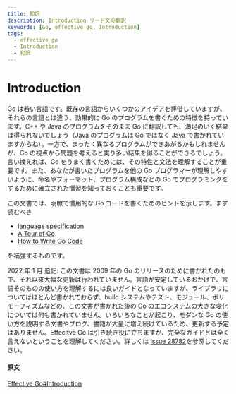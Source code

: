 ```yaml
---
title: 和訳
description: Introduction リード文の翻訳
keywords: [Go, effective go, Introduction]
tags:
  - effective go
  - Introduction
  - 和訳
---
```


# Introduction

Go は若い言語です。既存の言語からいくつかのアイデアを拝借していますが、それらの言語とは違う、効果的に Go のプログラムを書くための特徴を持っています。C++ や Java のプログラムをそのまま Go に翻訳しても、満足のいく結果は得られないでしょう（Java のプログラムは Go ではなく Java で書かれていますからね）。一方で、まったく異なるプログラムができあがるかもしれませんが、Go の視点から問題を考えると実り多い結果を得ることができるでしょう。言い換えれば、Go をうまく書くためには、その特性と文法を理解することが重要です。また、あなたが書いたプログラムを他の Go プログラマーが理解しやすいように、命名やフォーマット、プログラム構成などの Go でプログラミングをするために確立された慣習を知っておくことも重要です。

この文書では、明瞭で慣用的な Go コードを書くためのヒントを示します。まず読むべき

- [language specification](https://go.dev/ref/spec)
- [A Tour of Go](https://go.dev/tour/welcome/1)
- [How to Write Go Code](https://go.dev/doc/code)

を補強するものです。

2022 年 1 月 追記: この文書は 2009 年の Go のリリースのために書かれたのもで、それ以来大幅な更新は行われていません。言語が安定しているおかげで、言語そのものの使い方を理解するには良いガイドとなっていますが、ライブラリについてはほとんど書かれておらず、build システムやテスト、モジュール、ポリモーフィズムなどの、この文書が書かれた後の Go のエコシステムの大きな変化については何も書かれていません。いろいろなことが起こり、モダンな Go の使い方を説明する文書やブログ、書籍が大量に増え続けているため、更新する予定はありません。Effecitve Go は引き続き役に立ちますが、完全なガイドとは全く言えないということを理解してください。詳しくは [issue 28782](https://github.com/golang/go/issues/28782)を参照してください。

#### 原文

[Effective Go#Introduction](https://go.dev/doc/effective_go#introduction)
